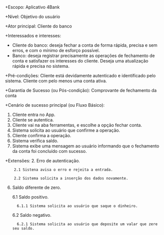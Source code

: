 +Escopo: Aplicativo 4Bank

+Nível: Objetivo do usuário

+Ator principal: Cliente do banco

+Interessados e interesses: 
- Cliente do banco: deseja fechar a conta de forma rápida, precisa e sem erros, e com o mínimo de esforço possível. 
- Banco: deseja registrar precisamente as operações de fechamento de conta e satisfazer os interesses do cliente. Deseja uma atualização 
rápida e precisa no sistema.

+Pré-condições: Cliente está devidamente autenticado e identificado pelo sistema. Cliente com pelo menos uma conta ativa.

+Garantia de Sucesso (ou Pós-condição): Comprovante de fechamento da conta

+Cenário de sucesso principal (ou Fluxo Básico): 
   1. Cliente entra no App.
   2. Cliente se autentica.
   3. Cliente vai na aba ferramentas, e escolhe a opção fechar conta.
   4. Sistema solicita ao usuário que confirme a operação.
   5. Cliente confirma a operação.
   6. Sistema verifica saldo.
   7. Sistema exibe uma mensagem ao usuário informando que o fechamento da conta foi concluído com sucesso.
   
+Extensões:
   2. Erro de autenticação.
   
     	2.1 Sistena avisa o erro e rejeita a entrada.
     
     	2.2 Sistema solicita a inserção dos dados novamente.
     
   6. Saldo diferente de zero.
   
		6.1 Saldo positivo.
	
	  		6.1.1 Sistema solicita ao usuário que saque o dinheiro.
		
		6.2 Saldo negativo.
	
			6.2.1 Sistema solicita ao usuário que deposite um valar que zere seu saldo.
